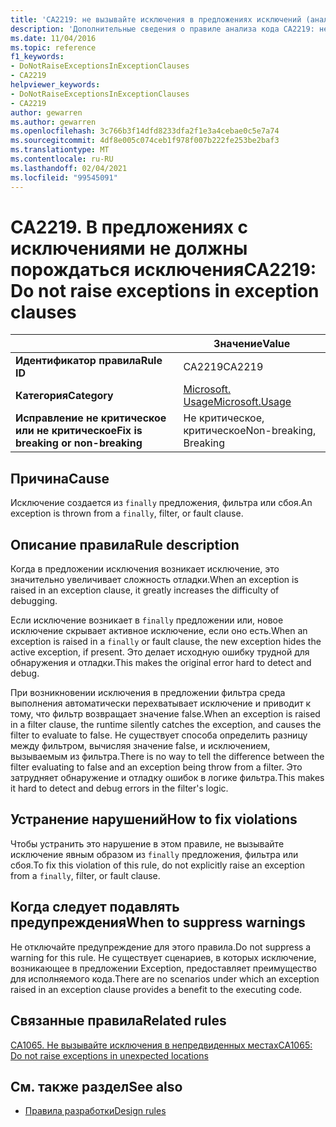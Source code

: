 ```yaml
---
title: 'CA2219: не вызывайте исключения в предложениях исключений (анализ кода)'
description: 'Дополнительные сведения о правиле анализа кода CA2219: не вызывайте исключения в предложениях исключений'
ms.date: 11/04/2016
ms.topic: reference
f1_keywords:
- DoNotRaiseExceptionsInExceptionClauses
- CA2219
helpviewer_keywords:
- DoNotRaiseExceptionsInExceptionClauses
- CA2219
author: gewarren
ms.author: gewarren
ms.openlocfilehash: 3c766b3f14dfd8233dfa2f1e3a4cebae0c5e7a74
ms.sourcegitcommit: 4df8e005c074ceb1f978f007b222fe253be2baf3
ms.translationtype: MT
ms.contentlocale: ru-RU
ms.lasthandoff: 02/04/2021
ms.locfileid: "99545091"
---
```

# <a name="ca2219-do-not-raise-exceptions-in-exception-clauses"></a><span data-ttu-id="bd465-103">CA2219. В предложениях с исключениями не должны порождаться исключения</span><span class="sxs-lookup"><span data-stu-id="bd465-103">CA2219: Do not raise exceptions in exception clauses</span></span>

| | <span data-ttu-id="bd465-104">Значение</span><span class="sxs-lookup"><span data-stu-id="bd465-104">Value</span></span> |
|-|-|
| <span data-ttu-id="bd465-105">**Идентификатор правила**</span><span class="sxs-lookup"><span data-stu-id="bd465-105">**Rule ID**</span></span> |<span data-ttu-id="bd465-106">CA2219</span><span class="sxs-lookup"><span data-stu-id="bd465-106">CA2219</span></span>|
| <span data-ttu-id="bd465-107">**Категория**</span><span class="sxs-lookup"><span data-stu-id="bd465-107">**Category**</span></span> |[<span data-ttu-id="bd465-108">Microsoft. Usage</span><span class="sxs-lookup"><span data-stu-id="bd465-108">Microsoft.Usage</span></span>](usage-warnings.md)|
| <span data-ttu-id="bd465-109">**Исправление не критическое или не критическое**</span><span class="sxs-lookup"><span data-stu-id="bd465-109">**Fix is breaking or non-breaking**</span></span> |<span data-ttu-id="bd465-110">Не критическое, критическое</span><span class="sxs-lookup"><span data-stu-id="bd465-110">Non-breaking, Breaking</span></span>|

## <a name="cause"></a><span data-ttu-id="bd465-111">Причина</span><span class="sxs-lookup"><span data-stu-id="bd465-111">Cause</span></span>

<span data-ttu-id="bd465-112">Исключение создается из `finally` предложения, фильтра или сбоя.</span><span class="sxs-lookup"><span data-stu-id="bd465-112">An exception is thrown from a `finally`, filter, or fault clause.</span></span>

## <a name="rule-description"></a><span data-ttu-id="bd465-113">Описание правила</span><span class="sxs-lookup"><span data-stu-id="bd465-113">Rule description</span></span>

<span data-ttu-id="bd465-114">Когда в предложении исключения возникает исключение, это значительно увеличивает сложность отладки.</span><span class="sxs-lookup"><span data-stu-id="bd465-114">When an exception is raised in an exception clause, it greatly increases the difficulty of debugging.</span></span>

<span data-ttu-id="bd465-115">Если исключение возникает в `finally` предложении или, новое исключение скрывает активное исключение, если оно есть.</span><span class="sxs-lookup"><span data-stu-id="bd465-115">When an exception is raised in a `finally` or fault clause, the new exception hides the active exception, if present.</span></span> <span data-ttu-id="bd465-116">Это делает исходную ошибку трудной для обнаружения и отладки.</span><span class="sxs-lookup"><span data-stu-id="bd465-116">This makes the original error hard to detect and debug.</span></span>

<span data-ttu-id="bd465-117">При возникновении исключения в предложении фильтра среда выполнения автоматически перехватывает исключение и приводит к тому, что фильтр возвращает значение false.</span><span class="sxs-lookup"><span data-stu-id="bd465-117">When an exception is raised in a filter clause, the runtime silently catches the exception, and causes the filter to evaluate to false.</span></span> <span data-ttu-id="bd465-118">Не существует способа определить разницу между фильтром, вычисляя значение false, и исключением, вызываемым из фильтра.</span><span class="sxs-lookup"><span data-stu-id="bd465-118">There is no way to tell the difference between the filter evaluating to false and an exception being throw from a filter.</span></span> <span data-ttu-id="bd465-119">Это затрудняет обнаружение и отладку ошибок в логике фильтра.</span><span class="sxs-lookup"><span data-stu-id="bd465-119">This makes it hard to detect and debug errors in the filter's logic.</span></span>

## <a name="how-to-fix-violations"></a><span data-ttu-id="bd465-120">Устранение нарушений</span><span class="sxs-lookup"><span data-stu-id="bd465-120">How to fix violations</span></span>

<span data-ttu-id="bd465-121">Чтобы устранить это нарушение в этом правиле, не вызывайте исключение явным образом из `finally` предложения, фильтра или сбоя.</span><span class="sxs-lookup"><span data-stu-id="bd465-121">To fix this violation of this rule, do not explicitly raise an exception from a `finally`, filter, or fault clause.</span></span>

## <a name="when-to-suppress-warnings"></a><span data-ttu-id="bd465-122">Когда следует подавлять предупреждения</span><span class="sxs-lookup"><span data-stu-id="bd465-122">When to suppress warnings</span></span>

<span data-ttu-id="bd465-123">Не отключайте предупреждение для этого правила.</span><span class="sxs-lookup"><span data-stu-id="bd465-123">Do not suppress a warning for this rule.</span></span> <span data-ttu-id="bd465-124">Не существует сценариев, в которых исключение, возникающее в предложении Exception, предоставляет преимущество для исполняемого кода.</span><span class="sxs-lookup"><span data-stu-id="bd465-124">There are no scenarios under which an exception raised in an exception clause provides a benefit to the executing code.</span></span>

## <a name="related-rules"></a><span data-ttu-id="bd465-125">Связанные правила</span><span class="sxs-lookup"><span data-stu-id="bd465-125">Related rules</span></span>

[<span data-ttu-id="bd465-126">CA1065. Не вызывайте исключения в непредвиденных местах</span><span class="sxs-lookup"><span data-stu-id="bd465-126">CA1065: Do not raise exceptions in unexpected locations</span></span>](ca1065.md)

## <a name="see-also"></a><span data-ttu-id="bd465-127">См. также раздел</span><span class="sxs-lookup"><span data-stu-id="bd465-127">See also</span></span>

- [<span data-ttu-id="bd465-128">Правила разработки</span><span class="sxs-lookup"><span data-stu-id="bd465-128">Design rules</span></span>](design-warnings.md)
